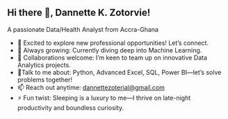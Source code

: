 ## Hi there 👋, Dannette K. Zotorvie!

A passionate Data/Health Analyst from Accra-Ghana

- 🔭 Excited to explore new professional opportunities! Let’s connect.
- 🌱 Always growing: Currently diving deep into Machine Learning.
- 👯 Collaborations welcome: I’m keen to team up on innovative Data Analytics projects.
- 💬Talk to me about: Python, Advanced Excel, SQL, Power BI—let’s solve problems together!
- 📫 Reach out anytime: dannettezoterial@gmail.com
- ⚡ Fun twist: Sleeping is a luxury to me—I thrive on late-night productivity and boundless curiosity.

